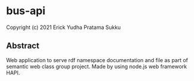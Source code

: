# bus-api
Copyright (c) 2021 Erick Yudha Pratama Sukku

## Abstract
Web application to serve rdf namespace documentation and file as part of semantic web class group project.
Made by using node.js web framework HAPI.
